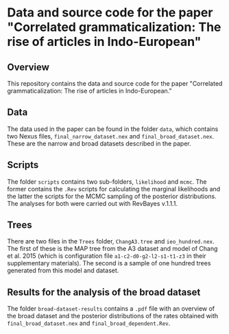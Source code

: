 # Data and source code for the paper "Correlated grammaticalization: The rise of articles in Indo-European" 

## Overview

This repository contains the data and source code for the paper "Correlated grammaticalization: The rise of articles in Indo-European."

## Data

The data used in the paper can be found in the folder `data`, which contains two Nexus files, `final_narrow_dataset.nex` and `final_broad_dataset.nex`. These are the narrow and broad datasets described in the paper. 

## Scripts

The folder `scripts` contains two sub-folders, `likelihood` and `mcmc`. The former contains the `.Rev` scripts for calculating the marginal likelihoods and the latter the scripts for the MCMC sampling of the posterior distributions. The analyses for both were carried out with RevBayes v.1.1.1.

## Trees

There are two files in the `Trees` folder, `ChangA3.tree` and `ieo_hundred.nex`. The first of these is the MAP tree from the A3 dataset and model of Chang et al. 2015 (which is configuration file `a1-c2-d0-g2-l2-s1-t1-z3` in their supplementary materials). The second is a sample of one hundred trees generated from this model and dataset. 

## Results for the analysis of the broad dataset

The folder `broad-dataset-results` contains a `.pdf` file with an overview of the broad dataset and the posterior distributions of the rates obtained with `final_broad_dataset.nex` and `final_broad_dependent.Rev`.

